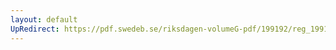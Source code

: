 ```yaml
---
layout: default
UpRedirect: https://pdf.swedeb.se/riksdagen-volumeG-pdf/199192/reg_199192_NU/reg_199192_NU_0006.pdf
---
```

